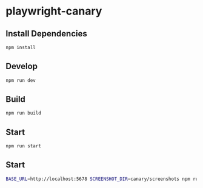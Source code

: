 # playwright-canary

## Install Dependencies

```sh
npm install
```

## Develop

```sh
npm run dev
```

## Build

```sh
npm run build
```

## Start

```sh
npm run start
```

## Start

```sh
BASE_URL=http://localhost:5678 SCREENSHOT_DIR=canary/screenshots npm run test
```
